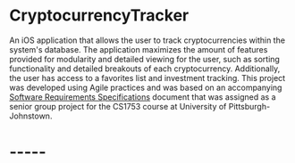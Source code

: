 # CryptocurrencyTracker
An iOS application that allows the user to track cryptocurrencies within the system's database. The application maximizes the amount of features provided for modularity and detailed viewing for the user, such as sorting functionality and detailed breakouts of each cryptocurrency. Additionally, the user has access to a favorites list and investment tracking. This project was developed using Agile practices and was based on an accompanying [Software Requirements Specifications](https://github.com/Jacob-Hoff-man/CryptocurrencyTracker/blob/master/CryptoTracker%20Software%20Requirements%20Specifications.pdf) document that was assigned as a senior group project for the CS1753 course at University of Pittsburgh-Johnstown.
# -----

